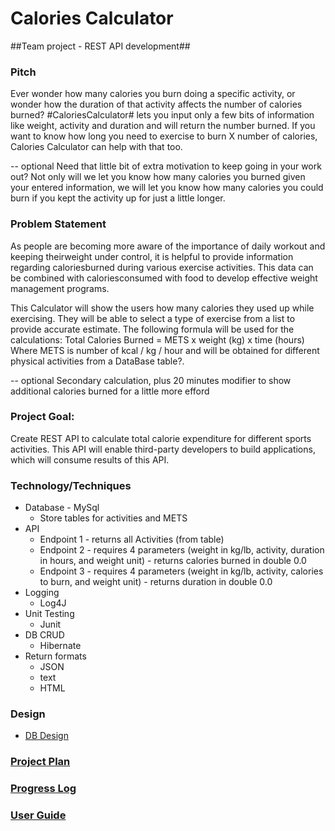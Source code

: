 # Calories Calculator
##Team project - REST API development##

### Pitch
Ever wonder how many calories you burn doing a specific activity, or wonder how the duration of that activity affects the number of calories burned? #CaloriesCalculator# lets you input only a few bits of information like weight, activity and duration and will return the number burned. 
If you want to know how long you need to exercise to burn X number of calories, Calories Calculator can help with that too.

-- optional 
Need that little bit of extra motivation to keep going in your work out? Not only will we let you know how many calories you burned given your entered information, we will let you know how many calories you could burn if you kept the activity up for just a little longer. 

### Problem Statement

As people are becoming more aware of the importance of daily workout and keeping theirweight under control, it is helpful to provide information regarding caloriesburned during various exercise activities. This data can be combined with caloriesconsumed with food to develop effective weight management programs. 

This Calculator will show the users how many calories they used up while exercising.
They will be able to select a type of exercise from a list to provide accurate estimate. 
The following formula will be used for the calculations:
Total Calories Burned = METS x weight (kg) x time (hours) 
Where METS is number of kcal / kg / hour and will be obtained for different physical activities from a DataBase table?.  

-- optional 
Secondary calculation, plus 20 minutes modifier to show additional calories burned for a little more efford

### Project Goal:
Create REST API to calculate total calorie expenditure for different sports activities.
This API will enable third-party developers to build applications, which will consume results of this API.

### Technology/Techniques

 * Database - MySql
    * Store tables for activities and METS
 * API
    * Endpoint 1 - returns all Activities (from table)
    * Endpoint 2 - requires 4 parameters (weight in kg/lb, activity, duration in hours, and weight unit) - returns calories burned in double 0.0
    * Endpoint 3 - requires 4 parameters (weight in kg/lb, activity, calories to burn, and weight unit) - returns duration in double 0.0
 * Logging
    * Log4J
 * Unit Testing
    * Junit
 * DB CRUD
    * Hibernate
 * Return formats
    * JSON
    * text
    * HTML
    
### Design
 * [DB Design](https://github.com/ocollins/CaloriesCalculator/tree/master/db)
 
### [Project Plan](https://github.com/ocollins/CaloriesCalculator/blob/master/ProjectPlan.md)

### [Progress Log](https://github.com/ocollins/CaloriesCalculator/blob/master/ProgressLog.md)

### [User Guide](https://github.com/ocollins/CaloriesCalculator/blob/master/UserGuide.md)
